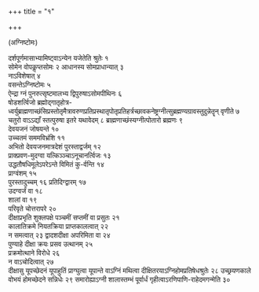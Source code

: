 +++
title = "१"

+++

(अग्निष्टोमः)

दर्शपूर्णमासाभ्यामिष्ट्वाऽन्येन यजेतेति श्रुतेः १  
सोमेन वोपकॢप्तसोमः २
आधानस्य सोमप्राधान्यात् ३  
नाऽविशेषात् ४  
वसन्तेऽग्निष्टोमः ५  
ऐन्द्रा
ग्नं पुनरुत्सृष्टमालभ्य द्विपुरुषाऽसोमपीथिनः ६  
षोडशर्त्विजो
ब्रह्मोद्गातृहोत्र-ध्वर्युब्राह्मणाच्छंसिप्रस्तोतृमैत्रावरुणप्रतिप्रस्थातृपोतृप्रतिहर्त्रच्छावकनेष्ट्रग्नीत्सुब्रह्मण्यग्रावस्तुदुन्नेतॄन्
वृणीते ७  
चतुरो वाऽऽद्याँ स्तत्पुरुषा इतरे यथावेदम् ८
ब्राह्मणाच्छंस्यग्नीत्पोतारो
ब्रह्मणः ९  
देवयजनं जोषयन्ते १०  
उच्चतमं सममविभ्रंशि ११  
अभितो
देवयजनमात्रदेशं पुरस्ताद्वर्जम् १२  
प्राक्प्रवण-मुदग्वा
यत्किञ्ञ्चाऽनूचानर्त्विजः १३  
उद्धतौषधिमूलेऽपरेऽन्ते
विमितं कु-र्वन्ति १४  
प्राग्वंशम् १५  
पुरस्तादुच्चम् १६
प्रतिदिग्द्वारम् १७  
उदग्वर्जं वा १८  
शालां वा १९  
परिवृते
चोत्तरापरे २०  
दीक्षाप्रभृति शुक्लपक्षे पञ्चमीं सप्तमीं वा प्रसुतः
२१  
कालातिक्रमे नियतक्रिया प्राप्तकालत्वात् २२  
न समत्वात् २३
द्वादशदीक्षा अपरिमिता वा २४  
पुण्याहे दीक्षा क्रयः
प्रसव उत्थानम् २५  
प्रक्रमोत्थाने विरोधे २६  
न वाऽचोदित्वात् २७  
दीक्षासु
यूपच्छेदनं यूपाहुतिं प्राग्घुत्वा यूपान्ते वाऽग्निं मथित्वा
दीक्षितरयाऽग्निहोमप्रतिषेधश्रुतेः २८
उच्छ्रयणकाले वोभयं होमच्छेदने सन्निधेः २९
समारोह्याऽग्नी शालास्तम्भं पूर्वार्धं
गृहीत्वाऽरणिपाणि-राहेदमगन्मेति ३०  
